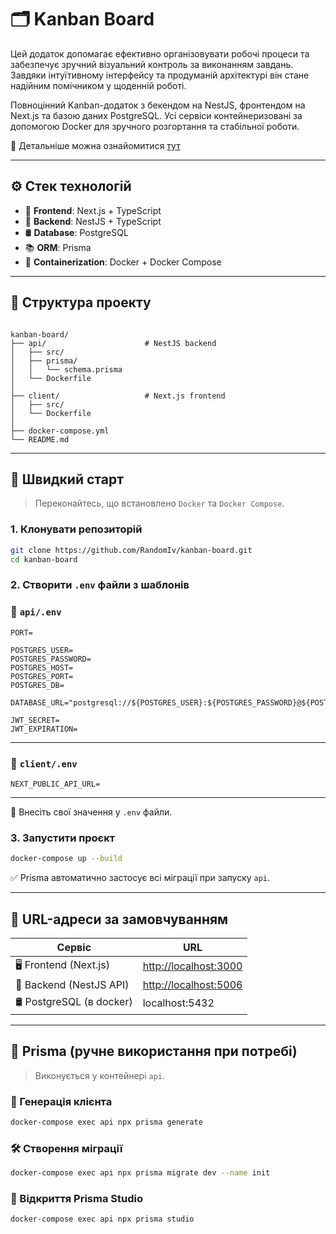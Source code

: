 # 🗂️ Kanban Board

Цей додаток допомагає ефективно організовувати робочі процеси та забезпечує зручний візуальний контроль за виконанням завдань. Завдяки інтуїтивному інтерфейсу та продуманій архітектурі він стане надійним помічником у щоденній роботі.

Повноцінний Kanban-додаток з бекендом на NestJS, фронтендом на Next.js та базою даних PostgreSQL. Усі сервіси контейнеризовані за допомогою Docker для зручного розгортання та стабільної роботи.

📄 Детальніше можна ознайомитися [тут](https://drive.google.com/file/d/1lZp22OFRO0y8NkiLO7UQv7TXScBntG2b/view)

---

## ⚙️ Стек технологій

- 🧠 **Frontend**: Next.js + TypeScript
- 🚀 **Backend**: NestJS + TypeScript
- 🛢️ **Database**: PostgreSQL
- 📚 **ORM**: Prisma
- 🐳 **Containerization**: Docker + Docker Compose

---

## 📁 Структура проекту

```

kanban-board/
├── api/                      # NestJS backend
│   ├── src/
│   ├── prisma/
│   │   └── schema.prisma
│   └── Dockerfile
│
├── client/                   # Next.js frontend
│   ├── src/
│   └── Dockerfile
│
├── docker-compose.yml
└── README.md

````

---

## 🚀 Швидкий старт

> Переконайтесь, що встановлено `Docker` та `Docker Compose`.

### 1. Клонувати репозиторій

```bash
git clone https://github.com/RandomIv/kanban-board.git
cd kanban-board
````

### 2. Створити `.env` файли з шаблонів
### 📂 `api/.env`

```env
PORT=

POSTGRES_USER=
POSTGRES_PASSWORD=
POSTGRES_HOST=
POSTGRES_PORT=
POSTGRES_DB=

DATABASE_URL="postgresql://${POSTGRES_USER}:${POSTGRES_PASSWORD}@${POSTGRES_HOST}:${POSTGRES_PORT}/${POSTGRES_DB}"

JWT_SECRET=
JWT_EXPIRATION=
```

---

### 📂 `client/.env`

```env
NEXT_PUBLIC_API_URL=
```


---


🔐 Внесіть свої значення у `.env` файли.

### 3. Запустити проєкт

```bash
docker-compose up --build
```

✅ Prisma автоматично застосує всі міграції при запуску `api`.

---

## 🔗 URL-адреси за замовчуванням

| Сервіс                    | URL                                            |
| ------------------------- | ---------------------------------------------- |
| 🖥️ Frontend (Next.js)    | [http://localhost:3000](http://localhost:3000) |
| 🔌 Backend (NestJS API)   | [http://localhost:5006](http://localhost:5006) |
| 🛢️ PostgreSQL (в docker) | localhost:5432                                 |

---


## 🧠 Prisma (ручне використання при потребі)

> Виконується у контейнері `api`.

### 🔄 Генерація клієнта

```bash
docker-compose exec api npx prisma generate
```

### 🛠️ Створення міграції

```bash
docker-compose exec api npx prisma migrate dev --name init
```

### 🌱 Відкриття Prisma Studio

```bash
docker-compose exec api npx prisma studio
```

